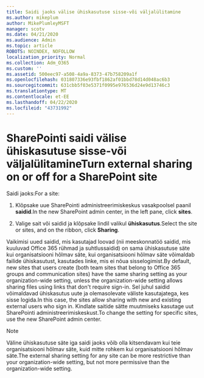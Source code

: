 ```yaml
---
title: Saidi jaoks välise ühiskasutuse sisse-või väljalülitamine
ms.author: mikeplum
author: MikePlumleyMSFT
manager: scotv
ms.date: 04/21/2020
ms.audience: Admin
ms.topic: article
ROBOTS: NOINDEX, NOFOLLOW
localization_priority: Normal
ms.collection: Adm_O365
ms.custom: ''
ms.assetid: 500eec97-a508-4a9a-8373-47b758209a1f
ms.openlocfilehash: 031807336e93fbf1862af01bbd78d14d048ac6b3
ms.sourcegitcommit: 631cbb5f03e5371f0995e976536d24e9d13746c3
ms.translationtype: MT
ms.contentlocale: et-EE
ms.lasthandoff: 04/22/2020
ms.locfileid: "43731992"
---
```

# <a name="turn-external-sharing-on-or-off-for-a-sharepoint-site"></a><span data-ttu-id="fe551-102">SharePointi saidi välise ühiskasutuse sisse-või väljalülitamine</span><span class="sxs-lookup"><span data-stu-id="fe551-102">Turn external sharing on or off for a SharePoint site</span></span>

<span data-ttu-id="fe551-103">Saidi jaoks:</span><span class="sxs-lookup"><span data-stu-id="fe551-103">For a site:</span></span>
  
1. <span data-ttu-id="fe551-104">Klõpsake uue SharePointi administreerimiskeskus vasakpoolsel paanil **saidid**.</span><span class="sxs-lookup"><span data-stu-id="fe551-104">In the new SharePoint admin center, in the left pane, click **sites**.</span></span>
    
2. <span data-ttu-id="fe551-105">Valige sait või saidid ja klõpsake lindil valikul **ühiskasutus**.</span><span class="sxs-lookup"><span data-stu-id="fe551-105">Select the site or sites, and on the ribbon, click **Sharing**.</span></span>
    
<span data-ttu-id="fe551-106">Vaikimisi uued saidid, mis kasutajad loovad (nii meeskonnatöö saidid, mis kuuluvad Office 365 rühmad ja suhtlussaidid) on sama ühiskasutuse säte kui organisatsiooni hõlmav säte, kui organisatsiooni hõlmav säte võimaldab failide ühiskasutust, kasutades linke, mis ei nõua sisselogimist.</span><span class="sxs-lookup"><span data-stu-id="fe551-106">By default, new sites that users create (both team sites that belong to Office 365 groups and communication sites) have the same sharing setting as your organization-wide setting, unless the organization-wide setting allows sharing files using links that don't require sign-in.</span></span> <span data-ttu-id="fe551-107">Sel juhul saidid võimaldavad ühiskasutus uute ja olemasolevate väliste kasutajatega, kes sisse logida.</span><span class="sxs-lookup"><span data-stu-id="fe551-107">In this case, the sites allow sharing with new and existing external users who sign in.</span></span> <span data-ttu-id="fe551-108">Kindlate saitide sätte muutmiseks kasutage uut SharePointi administreerimiskeskust.</span><span class="sxs-lookup"><span data-stu-id="fe551-108">To change the setting for specific sites, use the new SharePoint admin center.</span></span>
  
> [!NOTE]
> <span data-ttu-id="fe551-109">Väline ühiskasutuse säte iga saidi jaoks võib olla kitsendavam kui teie organisatsiooni hõlmav säte, kuid mitte rohkem kui organisatsiooni hõlmav säte.</span><span class="sxs-lookup"><span data-stu-id="fe551-109">The external sharing setting for any site can be more restrictive than your organization-wide setting, but not more permissive than the organization-wide setting.</span></span> 
  

